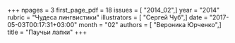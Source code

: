 +++
npages = 3
first_page_pdf = 18
issues = [ "2014_02",]
year = "2014"
rubric = "Чудеса лингвистики"
illustrators = [ "Сергей Чуб",]
date = "2017-05-03T00:17:31+03:00"
month = "02"
authors = [ "Вероника Юрченко",]
title = "Паучьи лапки"
+++
